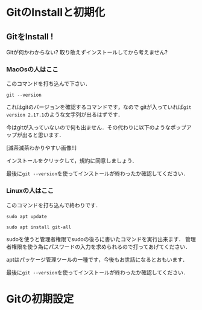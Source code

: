 # GitのInstallと初期化

## GitをInstall !

Gitが何かわからない? 取り敢えずインストールしてから考えません?

### MacOsの人はここ
このコマンドを打ち込んで下さい．

`git --version`

これはgitのバージョンを確認するコマンドです，なので
gitが入っていれば`git version 2.17.1`のような文字列が出るはずです．

今はgitが入っていないので何も出ません．その代わりに以下のようなポップアップが出ると思います．

[滅茶滅茶わかりやすい画像!!]

インストールをクリックして，規約に同意しましょう．

最後に`git --version`を使ってインストールが終わったか確認してください．

### Linuxの人はここ
このコマンドを打ち込んで終わりです．

`sudo apt update`

`sudo apt install git-all`

sudoを使うと管理者権限でsudoの後ろに書いたコマンドを実行出来ます．
管理者権限を使う為にパスワードの入力を求められるので打ってあげてください．

aptはパッケージ管理ツールの一種です，今後もお世話になるとおもいます．

最後に`git --version`を使ってインストールが終わったか確認してください．

# Gitの初期設定


